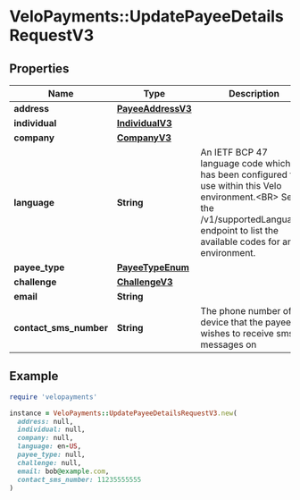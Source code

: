 # VeloPayments::UpdatePayeeDetailsRequestV3

## Properties

| Name | Type | Description | Notes |
| ---- | ---- | ----------- | ----- |
| **address** | [**PayeeAddressV3**](PayeeAddressV3.md) |  | [optional] |
| **individual** | [**IndividualV3**](IndividualV3.md) |  | [optional] |
| **company** | [**CompanyV3**](CompanyV3.md) |  | [optional] |
| **language** | **String** | An IETF BCP 47 language code which has been configured for use within this Velo environment.&lt;BR&gt; See the /v1/supportedLanguages endpoint to list the available codes for an environment.  | [optional] |
| **payee_type** | [**PayeeTypeEnum**](PayeeTypeEnum.md) |  | [optional] |
| **challenge** | [**ChallengeV3**](ChallengeV3.md) |  | [optional] |
| **email** | **String** |  | [optional] |
| **contact_sms_number** | **String** | The phone number of a device that the payee wishes to receive sms messages on  | [optional] |

## Example

```ruby
require 'velopayments'

instance = VeloPayments::UpdatePayeeDetailsRequestV3.new(
  address: null,
  individual: null,
  company: null,
  language: en-US,
  payee_type: null,
  challenge: null,
  email: bob@example.com,
  contact_sms_number: 11235555555
)
```

